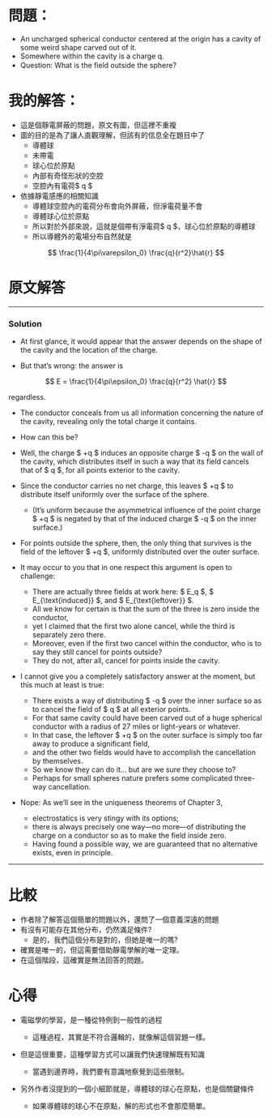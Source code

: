 # 問題：

- An uncharged spherical conductor centered at the origin has a cavity of some weird shape carved out of it. 
- Somewhere within the cavity is a charge q. 
- Question: What is the ﬁeld outside the sphere?

# 我的解答：

- 這是個靜電屏蔽的問題，原文有圖，但這裡不重複
- 圖的目的是為了讓人直觀理解，但該有的信息全在題目中了
  - 導體球
  - 未帶電
  - 球心位於原點
  - 內部有奇怪形狀的空腔
  - 空腔內有電荷$ q $
- 依據靜電感應的相關知識
  - 導體球空腔內的電荷分布會向外屏蔽，但淨電荷量不會
  - 導體球心位於原點
  - 所以對於外部來說，這就是個帶有淨電荷$ q $，球心位於原點的導體球
  - 所以導體外的電場分布自然就是
  
$$
\frac{1}{4\pi\varepsilon_0} \frac{q}{r^2}\hat{r}
$$



# 原文解答

---

### Solution

- At first glance, it would appear that the answer depends on the shape of the cavity and the location of the charge. 

- But that’s wrong: the answer is  

$$
E = \frac{1}{4\pi\epsilon_0} \frac{q}{r^2} \hat{r}
$$

regardless. 

- The conductor conceals from us all information concerning the nature of the cavity, revealing only the total charge it contains. 

- How can this be?  

- Well, the charge $ +q $ induces an opposite charge $ -q $ on the wall of the cavity, which distributes itself in such a way that its field cancels that of $ q $, for all points exterior to the cavity. 

- Since the conductor carries no net charge, this leaves $ +q $ to distribute itself uniformly over the surface of the sphere. 
  - (It’s uniform because the asymmetrical influence of the point charge $ +q $ is negated by that of the induced charge $ -q $ on the inner surface.) 

- For points outside the sphere, then, the only thing that survives is the field of the leftover $ +q $, uniformly distributed over the outer surface.  

- It may occur to you that in one respect this argument is open to challenge: 
  - There are actually three fields at work here: $ E_q $, $ E_{\text{induced}} $, and $ E_{\text{leftover}} $. 
  - All we know for certain is that the sum of the three is zero inside the conductor, 
  - yet I claimed that the first two alone cancel, while the third is separately zero there. 
  - Moreover, even if the first two cancel within the conductor, who is to say they still cancel for points outside? 
  - They do not, after all, cancel for points inside the cavity.  

- I cannot give you a completely satisfactory answer at the moment, but this much at least is true: 
  - There exists a way of distributing $ -q $ over the inner surface so as to cancel the field of $ q $ at all exterior points. 
  - For that same cavity could have been carved out of a huge spherical conductor with a radius of 27 miles or light-years or whatever. 
  - In that case, the leftover $ +q $ on the outer surface is simply too far away to produce a significant field, 
  - and the other two fields would have to accomplish the cancellation by themselves. 
  - So we know they can do it... but are we sure they choose to? 
  - Perhaps for small spheres nature prefers some complicated three-way cancellation.  

- Nope: As we’ll see in the uniqueness theorems of Chapter 3, 
  - electrostatics is very stingy with its options; 
  - there is always precisely one way—no more—of distributing the charge on a conductor so as to make the field inside zero. 
  - Having found a possible way, we are guaranteed that no alternative exists, even in principle.  

---

# 比較

- 作者除了解答這個簡單的問題以外，還問了一個意義深遠的問題
- 有沒有可能存在其他分布，仍然滿足條件?
  - 是的，我們這個分布是對的，但她是唯一的嗎?
- 確實是唯一的，但這需要借助靜電學解的唯一定理。
- 在這個階段，這確實是無法回答的問題。

# 心得

- 電磁學的學習，是一種從特例到一般性的過程
  - 這種過程，其實是不符合邏輯的，就像解這個習題一樣。

- 但是這很重要，這種學習方式可以讓我們快速理解既有知識
  - 當遇到邊界時，我們要有意識地察覺到這些限制。
  
- 另外作者沒提到的一個小細節就是，導體球的球心在原點，也是個關鍵條件
  - 如果導體球的球心不在原點，解的形式也不會那麼簡單。